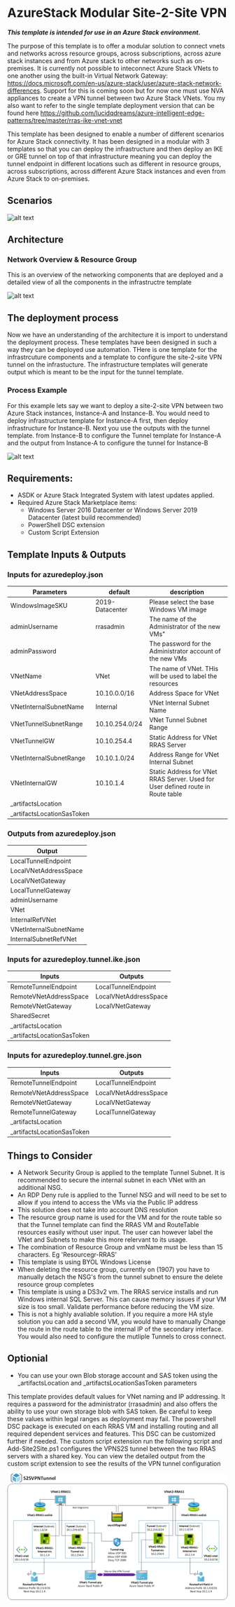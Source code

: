 # AzureStack Modular Site-2-Site VPN

***This template is intended for use in an Azure Stack environment.***

The purpose of this template is to offer a modular solution to connect vnets and networks across resource groups, across subscriptions, across azure stack instances and from Azure stack to other networks such as on-premises.  It is currently not possible to inteconnect Azure Stack VNets to one another using the built-in Virtual Network Gateway:  https://docs.microsoft.com/en-us/azure-stack/user/azure-stack-network-differences.  Support for this is coming soon but for now one must use NVA appliances to create a VPN tunnel between two Azure Stack VNets.  You my also want to refer to the single template deployment version that can be found here https://github.com/lucidqdreams/azure-intelligent-edge-patterns/tree/master/rras-ike-vnet-vnet

This template has been designed to enable a number of different scenarios for Azure Stack connectivity.  It has been designed in a modular with 3 templates so that you can deploy the infrastructure and then deploy an IKE or GRE tunnel on top of that infrastructure meaning you can deploy the tunnel endpoint in different locations such as different in resource groups, across subscriptions, across different Azure Stack instances and even from Azure Stack to on-premises.  

## Scenarios

![alt text](https://raw.githubusercontent.com/lucidqdreams/azure-intelligent-edge-patterns/master/rras-vnet-vpntunnel/Images/Scenarios.jpg)

## Architecture

### Network Overview & Resource Group
This is an overview of the networking components that are deployed and a detailed view of all the components in the infrastructre template

![alt text](https://raw.githubusercontent.com/lucidqdreams/azure-intelligent-edge-patterns/master/rras-vnet-vpntunnel/Images/Combined.jpg)

## The deployment process

Now we have an understanding of the architecture it is import to understand the deployment process.  These templates have been designed in such a way they can be deployed use automation.  THere is one template for the infrastrcuture components and a template to configure the site-2-site VPN tunnel on the infrastucture.  The infrastructure templates will generate output which is meant to be the input for the tunnel template.

### Process Example

For this example lets say we want to deploy a site-2-site VPN between two Azure Stack instances, Instance-A and Instance-B.  You would need to deploy infrastructure template for Instance-A first, then deploy infrastructure for Instance-B. Next you use the outputs with the tunnel template. from Instance-B to configure the Tunnel template for Instance-A and the output from Instance-A to configure the tunnel for Instance-B

![alt text](https://raw.githubusercontent.com/lucidqdreams/azure-intelligent-edge-patterns/master/rras-vnet-vpntunnel/Images/TheProcess.jpg)

## Requirements:

- ASDK or Azure Stack Integrated System with latest updates applied. 
- Required Azure Stack Marketplace items:
    -  Windows Server 2016 Datacenter or Windows Server 2019 Datacenter (latest build recommended)
	-  PowerShell DSC extension
    -  Custom Script Extension

## Template Inputs & Outputs

### Inputs for azuredeploy.json

|**Parameters**|**default**|**description**|
|------------------|---------------|------------------------------|
|WindowsImageSKU         |2019-Datacenter   |Please select the base Windows VM image
|adminUsername           |rrasadmin         |The name of the Administrator of the new VMs"
|adminPassword           |                  |The password for the Administrator account of the new VMs
|VNetName                |VNet              |The name of VNet.  THis will be used to label the resources
|VNetAddressSpace        |10.10.0.0/16      |Address Space for VNet
|VNetInternalSubnetName  |Internal          |VNet Internal Subnet Name
|VNetTunnelSubnetRange   |10.10.254.0/24    |VNet Tunnel Subnet Range
|VNetTunnelGW            |10.10.254.4       |Static Address for VNet RRAS Server
|VNetInternalSubnetRange |10.10.1.0/24      |Address Range for VNet Internal Subnet
|VNetInternalGW          |10.10.1.4         |Static Address for VNet RRAS Server.  Used for User defined route in Route table
|_artifactsLocation      ||
|_artifactsLocationSasToken||

### Outputs from azuredeploy.json

|**Output**|
|-------------|
|LocalTunnelEndpoint
|LocalVNetAddressSpace
|LocalVNetGateway
|LocalTunnelGateway
|adminUsername
|VNet
|InternalRefVNet
|VNetInternalSubnetName
|InternalSubnetRefVNet

### Inputs for azuredeploy.tunnel.ike.json

|**Inputs**|**Outputs**|
|-------------|-----------|
|RemoteTunnelEndpoint|LocalTunnelEndpoint|
|RemoteVNetAddressSpace|LocalVNetAddressSpace|
|RemoteVNetGateway|LocalVNetGateway|
|SharedSecret|
|_artifactsLocation|
|_artifactsLocationSasToken|

### Inputs for azuredeploy.tunnel.gre.json

|**Inputs**|**Outputs**|
|-------------|-----------|
|RemoteTunnelEndpoint|LocalTunnelEndpoint|
|RemoteVNetAddressSpace|LocalVNetAddressSpace|
|RemoteVNetGateway|LocalVNetGateway|
|RemoteTunnelGateway|LocalTunnelGateway|
|_artifactsLocation
|_artifactsLocationSasToken

## Things to Consider

- A Network Security Group is applied to the template Tunnel Subnet.  It is recommended to secure the internal subnet in each VNet with an additional NSG.
- An RDP Deny rule is applied to the Tunnel NSG and will need to be set to allow if you intend to access the VMs via the Public IP address
- This solution does not take into account DNS resolution
- The resource group name is used for the VM and for the route table so that the Tunnel template can find the RRAS VM and RouteTable resources easily without user input.  The user can however label the VNet and Subnets to make this more relervant to its usage.
- The combination of Resource Group and vmName must be less than 15 characters.  Eg 'Resourcegr-RRAS'
- This template is using BYOL Windows License
- When deleting the resource group, currently on (1907) you have to manually detach the NSG's from the tunnel subnet to ensure the delete resource group completes
- This template is using a DS3v2 vm.  The RRAS service installs and run Windows internal SQL Server.  This can cause memory issues if your VM size is too small.  Validate performance before reducing the VM size.
- This is not a highly avaliable solution.  If you require a more HA style solution you can add a second VM, you would have to manually Change the route in the route table to the internal IP of the secondary interface.  You would also need to configure the mutliple Tunnels to cross connect.

## Optionial

- You can use your own Blob storage account and SAS token using the _artifactsLocation and _artifactsLocationSasToken parameters

This template provides default values for VNet naming and IP addressing.  It requires a password for the administrator (rrasadmin) and also offers the ability to use your own storage blob with SAS token.  Be careful to keep these values within legal ranges as deployment may fail.  The powershell DSC package is executed on each RRAS VM and installing routing and all required dependent services and features.  This DSC can be customized further if needed.  The custom script extension run the following script and Add-Site2Site.ps1 configures the VPNS2S tunnel between the two RRAS servers with a shared key.  You can view the detailed output from the custom script extension to see the results of the VPN tunnel configuration

![alt text](https://github.com/lucidqdreams/vnetpeering/blob/master/Images/S2SVPNTunnel.jpg)




